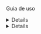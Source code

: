 Guia de uso
<details> <strong>Comandos</strong>
docker-compose up -d
docker exec -it api bash
npm install

npx sequelize db:create
npx sequelize db:migrate
npx sequelize db:seed:all

npm run debug ou npm start
 </details>

<details> <strong>Rotas Principais</strong>


 <details> <strong>/cars</strong>

Esta rota possibilita a listagem dos veiculos armazenados e a adição de novos veículos ao banco de dados.

Com o uso do POST, o unico argumento requerido é a placa do veículo, no formato: { plate: "PLACA001"}, dentro do body da requisição.

 </details>
 <details> <strong>/onposition</strong>

Esta rota possibilita a listagem dos posições dos veículos armazenados, que se encontram dentro de algum dos POIs

 </details>
 <details> <strong>/points</strong>

Esta rota possibilita a listagem dos POIs armazenados e a adição de novos POIs ao banco de dados. A adição de um novo POI automaticamente atualiza, a lista de veículos que possam estar dentro desta rota. 

Para o envio de novos pontos o seguinte formato deve ser seguido:
{
  "nome": "Ponto999",
  "raio": "2018",
  "latitude": "-25.36491410",
  "longitude": "-51.46989100"
}

O envio deve estar dentro do body da requisição

 </details>
 <details> <strong>/vehiclespos</strong>

Esta rota possibilita a listagem dos posições dos veículos armazenados bem como a adição de novas posiçoes. A adição de novas posições deve seguir o seguinte padrão, dentro do body da requisição:

{
  "placa": "TESTE003",
  "data_posicao": "2018-12-12 02:04:03",
  "velocidade": 0,
  "latitude": "-25.36491410",
  "longitude": "-51.46989100",
  "ignicao": 0
}



 </details>
 <details> <strong>/time</strong>

Esta rota possibilita a listagem dos tempos dos veículos dentro de cada POI, ainda permitindo a filtragem por meio da data e da placa do veículo.
<details>/

    Aqui são listados todos os veiculos dentro dos POIs, as seguintes informações são passadas, conforme o modelo por todas as rotas:

    Id do veículo
    Placa do veículo
    Id do ponto
    Nome do Ponto
    Data de entrada no ponto
    Data de saída do ponto
    Tempo total gasto no ponto

</details>
<details>/date

Esta rota permite a busca da posição dos veículos dentro dos POIs, em determinada data, esta rota deve ser chamada com o seguinte parametro, dentro do corpo de requisição: 

{
    date: "2018-12-12 02:04:03"
}

A menor busca permitida esta relacionada com o ano, portando ela não aceita valores menores do que 4 cacacteres.

</details>
<details>/plate</details>

Esta rota permite a busca dos veículos dentro dos pontos de interesse, por meio de sua placa. A requisição de busca deve seguir o seguinte formato:

{
    plate: "TESTE001"
}


 </details>



 </details>

